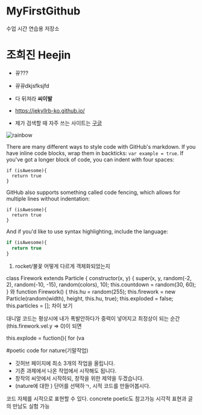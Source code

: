 # MyFirstGithub
수업 시간 연습용 저장소

# 조희진 Heejin
- 뀨???
* 뀨뀨dkjsfksjfd
* 다 뒤져라 **씨이발**

* https://jekyllrb-ko.github.io/
* 제가 검색할 때 자주 쓰는 사이트는 [구글](https://www.google.com)

![rainbow](https://rainbow-unicorn.com/wp-content/uploads/2016/11/rainbow-unicorn-og-image-colors.png)

There are many different ways to style code with GitHub's markdown. If you have inline code blocks, wrap them in backticks: `var example = true`.  If you've got a longer block of code, you can indent with four spaces:

    if (isAwesome){
      return true
    }

GitHub also supports something called code fencing, which allows for multiple lines without indentation:

```
if (isAwesome){
  return true
}
```

And if you'd like to use syntax highlighting, include the language:

```javascript
if (isAwesome){
  return true
}
```


1. rocket/불꽃 어떻게 다르게 객체화되었는지

class Firework extends Particle {
	constructor(x, y) {
		super(x, y, random(-2, 2), random(-10, -15),
			random(colors), 10);
		this.countdown = random(30, 60);
	}
    와 
    function Firework() {
  this.hu = random(255);
  this.firework = new Particle(random(width), height, this.hu, true);
  this.exploded = false;
  this.particles = [];
차이 보기



대니얼 코드는 
평상시에 내가 폭발안하다가 중력이 넣어지고 최정상이 되는 순간(this.firework.vel.y => 0)이 되면

this.explode = fuction(){
for (va


#poetic code for nature(기말작업)

- 깃허브 페이지에 최소 3개의 작업을 올립니다.
- 기존 과제에서 나온 작업에서 시작해도 됩니다.
- 창작의 씨앗에서 시작하되, 창작을 위한 제약을 두겠습니다.
- (nature에 대한 ) 단어를 선택하ㄱ, 시적 코드를 만들어봅시다.

코드 자체를 시적으로 표현할 수 있다. 
concrete poetic도 참고가능
시각적 표현과 글의 만남도 실험 가능
